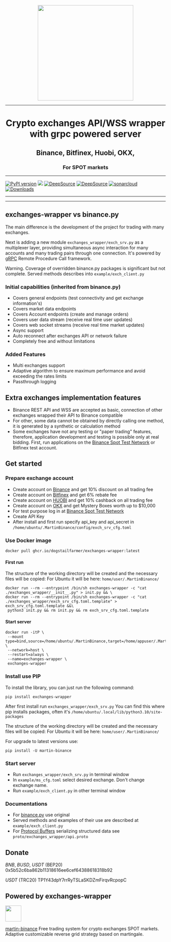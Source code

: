 
<p align="center"><img src="https://raw.githubusercontent.com/gist/DogsTailFarmer/167eaf65cebfe95d954082c7f181a2cc/raw/a67270de8663ad3de4733330ff64c9ba3153f87d/Logo%202v3.svg" width="300"></p>

***
<h1 align="center">Crypto exchanges API/WSS wrapper with grpc powered server</h1>

<h2 align="center">Binance, Bitfinex, Huobi, OKX,</h2>

<h3 align="center">For SPOT markets</h3>

***
<a href="https://badge.fury.io/py/exchanges-wrapper"><img src="https://badge.fury.io/py/exchanges-wrapper.svg" alt="PyPI version"></a>
<a href="https://codeclimate.com/github/DogsTailFarmer/exchanges-wrapper/maintainability"><img src="https://api.codeclimate.com/v1/badges/f333ab9b1f3024699e09/maintainability" /></a>
<a href="https://deepsource.io/gh/DogsTailFarmer/exchanges-wrapper/?ref=repository-badge}" target="_blank"><img alt="DeepSource" title="DeepSource" src="https://deepsource.io/gh/DogsTailFarmer/exchanges-wrapper.svg/?label=resolved+issues&token=XuG5PmzMiKlDL921-qREIuX_"/></a>
<a href="https://deepsource.io/gh/DogsTailFarmer/exchanges-wrapper/?ref=repository-badge}" target="_blank"><img alt="DeepSource" title="DeepSource" src="https://deepsource.io/gh/DogsTailFarmer/exchanges-wrapper.svg/?label=active+issues&token=XuG5PmzMiKlDL921-qREIuX_"/></a>
<a href="https://sonarcloud.io/summary/new_code?id=DogsTailFarmer_exchanges-wrapper" target="_blank"><img alt="sonarcloud" title="sonarcloud" src="https://sonarcloud.io/api/project_badges/measure?project=DogsTailFarmer_exchanges-wrapper&metric=alert_status"/></a>
<a href="https://pepy.tech/project/exchanges-wrapper" target="_blank"><img alt="Downloads" title="Downloads" src="https://pepy.tech/badge/exchanges-wrapper/month"/></a>
***
***

## exchanges-wrapper vs binance.py
The main difference is the development of the project for trading with many exchanges.

Next is adding a new module ```exchanges_wrapper/exch_srv.py``` as a multiplexer layer, providing simultaneous async interaction for many accounts
and many trading pairs through one connection. It's powered by [gRPC](https://grpc.io/about/)
Remote Procedure Call framework.

Warning. Coverage of overridden binance.py packages is significant but not complete.
Served methods describes into ```example/exch_client.py```

### Initial capabilities (inherited from binance.py)
- Covers general endpoints (test connectivity and get exchange information's)
- Covers market data endpoints
- Covers Account endpoints (create and manage orders)
- Covers user data stream (receive real time user updates)
- Covers web socket streams (receive real time market updates)
- Async support
- Auto reconnect after exchanges API or network failure
- Completely free and without limitations

### Added Features
- Multi exchanges support
- Adaptive algorithm to ensure maximum performance and avoid exceeding the rates limits
- Passthrough logging

## Extra exchanges implementation features
- Binance REST API and WSS are accepted as basic, connection of other exchanges wrapped their API to Binance compatible
- For other, some data cannot be obtained by directly calling one method, it is generated by a synthetic or calculation
method
- Some exchanges have not any testing or "paper trading" features, therefore, application development and testing is possible only
at real bidding. First, run applications on the [Binance Spot Test Network](https://testnet.binance.vision/) or Bitfinex test account.

## Get started
### Prepare exchange account
* Create account on [Binance](https://accounts.binance.com/en/register?ref=QCS4OGWR) and get 10% discount on all trading fee
* Create account on [Bitfinex](https://www.bitfinex.com/sign-up?refcode=v_4az2nCP) and get 6% rebate fee
* Create account on [HUOBI](https://www.huobi.com/en-us/topic/double-reward/?invite_code=9uaw3223) and get 10% cashback
on all trading fee
* Create account on [OKX](https://www.okx.com/join/2607649) and get Mystery Boxes worth up to $10,000
* For test purpose log in at [Binance Spot Test Network](https://testnet.binance.vision/)
* Create API Key
* After install and first run specify api_key and api_secret in ```/home/ubuntu/.MartinBinance/config/exch_srv_cfg.toml```

### Use Docker image
```console
docker pull ghcr.io/dogstailfarmer/exchanges-wrapper:latest
```
#### First run
The structure of the working directory will be created and the necessary files will be copied:
For Ubuntu it will be here: ```home/user/.MartinBinance/```
```console
docker run --rm --entrypoint /bin/sh exchanges-wrapper -c "cat ./exchanges_wrapper/__init__.py" > init.py && \
docker run --rm --entrypoint /bin/sh exchanges-wrapper -c "cat ./exchanges_wrapper/exch_srv_cfg.toml.template" > exch_srv_cfg.toml.template &&\
 python3 init.py && rm init.py && rm exch_srv_cfg.toml.template
```
#### Start server
```console
docker run -itP \
 --mount type=bind,source=/home/ubuntu/.MartinBinance,target=/home/appuser/.MartinBinance \
 --network=host \
 --restart=always \
 --name=exchanges-wrapper \
 exchanges-wrapper
```

### Install use PIP
To install the library, you can just run the following command:
```console
pip install exchanges-wrapper
```
After first install run ```exchanges_wrapper/exch_srv.py```
You can find this where pip installs packages, often it's ```/home/ubuntu/.local/lib/python3.10/site-packages```

The structure of the working directory will be created and the necessary files will be copied:
For Ubuntu it will be here: ```home/user/.MartinBinance/```

For upgrade to latest versions use:
```console
pip install -U martin-binance
```

### Start server
* Run ```exchanges_wrapper/exch_srv.py``` in terminal window
* In ```example/ms_cfg.toml``` select desired exchange. Don't change exchange name.
* Run ```example/exch_client.py``` in other terminal window

### Documentations
* For [binance.py](https://th0rgal.gitbook.io/binance-py/) use original
* Served methods and examples of their use are described at ```example/exch_client.py```
* For [Protocol Buffers](https://developers.google.com/protocol-buffers/docs/overview) serializing structured data
see ```proto/exchanges_wrapper/api.proto```

## Donate
*BNB*, *BUSD*, *USDT* (BEP20) 0x5b52c6ba862b11318616ee6cef64388618318b92

*USDT* (TRC20) TP1Y43dpY7rrRyTSLaSKDZmFirqvRcpopC

## Powered by exchanges-wrapper
<p align="left"><a href="https://github.com/DogsTailFarmer/martin-binance"></a><img src="https://github.com/DogsTailFarmer/martin-binance/raw/public/doc/Modified%20martingale.svg" width="50"></p>

[martin-binance](https://github.com/DogsTailFarmer/martin-binance)
Free trading system for crypto exchanges SPOT markets. Adaptive customizable reverse grid strategy based on martingale.
